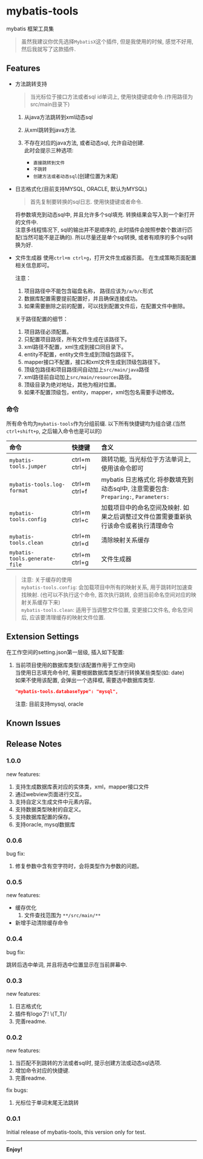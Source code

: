 # mybatis-tools

mybatis 框架工具集

> 虽然我建议你优先选择`MybatisX`这个插件, 但是我使用的时候, 感觉不好用, 然后我就写了这款插件.

## Features

- 方法跳转支持  
  > 当光标位于接口方法或者sql id单词上, 使用快捷键或命令.(作用路径为src/main目录下)
  
  1. 从java方法跳转到xml动态sql  
  2. 从xml跳转到java方法.
  3. 不存在对应的java方法, 或者动态sql, 允许自动创建.  
    此时会提示三种选项:

      - `直接跳转到文件`
      - `不跳转`
      - `创建方法或者动态sql`(创建位置为末尾)

- 日志格式化(目前支持MYSQL, ORACLE, 默认为MYSQL)  
  > 首先复制要转换的sql日志. 使用快捷键或者命令.
  
  将参数填充到动态sql中, 并且允许多个sql填充. 转换结果会写入到一个新打开的文件中.  
  注意多线程情况下, sql的输出并不是顺序的, 此时插件会按照参数个数进行匹配(当然可能不是正确的). 所以尽量还是单个sql转换, 或者有顺序的多个sql转换为好.

- 文件生成器
  使用`ctrl+m ctrl+g`，打开文件生成器页面。
  在生成策略页面配置相关信息即可。
  
  注意：
  1. 项目路径中不能包含磁盘名称， 路径应该为`/a/b/c`形式
  2. 数据库配置需要提前配置好，并且确保连接成功。
  3. 如果需要删除之前的配置，可以找到配置文件后，在配置文件中删除。

  关于路径配置的细节：
  1. 项目路径必须配置。
  2. 只配置项目路径，所有文件生成在该路径下。
  3. xml路径不配置，xml生成到接口同目录下。
  4. entity不配置，entity文件生成到顶级包路径下。
  5. mapper接口不配置，接口和xml文件生成到顶级包路径下。
  6. 顶级包路径和项目路径间自动加上`src/main/java`路径
  7. xml路径前自动加上`src/main/resources`路径。
  8. 顶级目录为绝对地址，其他为相对位置。
  9. 如果不配置顶级包，entity，mapper，xml包包名需要手动修改。



### 命令

所有命令均为`mybatis-tools`作为分组前缀. 以下所有快捷键均为组合键.(当然`ctrl+shift+p`, 之后输入命令也是可以的)

| 命令                       | 快捷键        | 含义                                                                                 |
| :------------------------- | :------------ | :----------------------------------------------------------------------------------- |
| `mybatis-tools.jumper`     | ctrl+m ctrl+j | 跳转功能, 当光标位于方法单词上, 使用该命令即可                                       |
| `mybatis-tools.log-format` | ctrl+m ctrl+f | mybatis 日志格式化 将参数填充到动态sql中, 注意需要包含: `Preparing:`, `Parameters:`  |
| `mybatis-tools.config`     | ctrl+m ctrl+c | 加载项目中的命名空间及映射. 如果之后调整过文件位置需要重新执行该命令或者执行清理命令 |
| `mybatis-tools.clean`      | ctrl+m ctrl+d | 清除映射关系缓存                                                                     |
| `mybatis-tools.generate-file`   | ctrl+m ctrl+g | 文件生成器                                                                     |

> 注意: 关于缓存的使用  
> `mybatis-tools.config`: 会加载项目中所有的映射关系, 用于跳转时加速查找映射. (也可以不执行这个命令, 首次执行跳转, 会把当前命名空间对应的映射关系缓存下来)  
> `mybatis-tools.clean`: 适用于当调整文件位置, 变更接口文件名, 命名空间后, 应该要清理缓存的映射文件位置.  

## Extension Settings

在工作空间的setting.json第一层级, 插入如下配置:

  1. 当前项目使用的数据库类型(该配置作用于工作空间)  
      当使用日志填充命令时, 需要根据数据库类型进行转换某些类型(如: date)  
      如果不使用该配置, 会弹出一个选择框, 需要选中数据库类型.  

      ```json
      "mybatis-tools.databaseType": "mysql",
      ```

      注意: 目前支持mysql, oracle

## Known Issues

## Release Notes

### 1.0.0

new features:
1. 支持生成数据库表对应的实体类，xml，mapper接口文件
2. 通过webview页面进行交互。
3. 支持自定义生成文件中元素内容。
4. 支持数据类型映射的自定义。
5. 支持数据库配置的保存。
6. 支持oracle, mysql数据库

### 0.0.6

bug fix:
1. 修复参数中含有空字符时，会将类型作为参数的问题。

### 0.0.5

new features:

- 缓存优化
  1. 文件查找范围为 `**/src/main/**`
- 新增手动清除缓存命令

### 0.0.4

bug fix:

跳转后选中单词, 并且将选中位置显示在当前屏幕中.

### 0.0.3

new features:

1. 日志格式化
2. 插件有logo了! \\(T_T)/
3. 完善readme.

### 0.0.2

new features:

1. 当匹配不到跳转的方法或者sql时, 提示创建方法或动态sql选项.
2. 增加命令对应的快捷键.
3. 完善readme.

fix bugs:

1. 光标位于单词末尾无法跳转

### 0.0.1

Initial release of mybatis-tools, this version only for test.

-----------------------------------------------------------------------------------------------------------

**Enjoy!**
